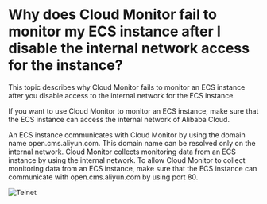# Why does Cloud Monitor fail to monitor my ECS instance after I disable the internal network access for the instance?

This topic describes why Cloud Monitor fails to monitor an ECS instance after you disable access to the internal network for the ECS instance.

If you want to use Cloud Monitor to monitor an ECS instance, make sure that the ECS instance can access the internal network of Alibaba Cloud.

An ECS instance communicates with Cloud Monitor by using the domain name open.cms.aliyun.com. This domain name can be resolved only on the internal network. Cloud Monitor collects monitoring data from an ECS instance by using the internal network. To allow Cloud Monitor to collect monitoring data from an ECS instance, make sure that the ECS instance can communicate with open.cms.aliyun.com by using port 80.

![Telnet](https://static-aliyun-doc.oss-cn-hangzhou.aliyuncs.com/assets/img/en-US/5339997951/p127555.png)

